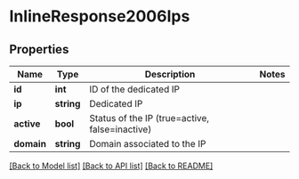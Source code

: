 # InlineResponse2006Ips

## Properties
Name | Type | Description | Notes
------------ | ------------- | ------------- | -------------
**id** | **int** | ID of the dedicated IP | 
**ip** | **string** | Dedicated IP | 
**active** | **bool** | Status of the IP (true&#x3D;active, false&#x3D;inactive) | 
**domain** | **string** | Domain associated to the IP | 

[[Back to Model list]](../README.md#documentation-for-models) [[Back to API list]](../README.md#documentation-for-api-endpoints) [[Back to README]](../README.md)


